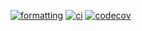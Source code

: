 [![formatting](https://github.com/arsh052003/IOT1026-Project/actions/workflows/formatting.yml/badge.svg)](https://github.com/arsh052003/IOT1026-Project/actions/workflows/formatting.yml)
[![ci](https://github.com/arsh052003/IOT1026-Project/actions/workflows/ci.yml/badge.svg)](https://github.com/arsh052003/IOT1026-Project/actions/workflows/ci.yml)
[![codecov](https://codecov.io/gh/arsh052003/IOT1026-Project/branch/main/graph/badge.svg?token=KUH72KEYU2)](https://codecov.io/gh/arsh052003/IOT1026-Project)
